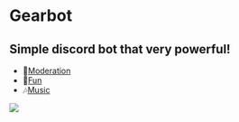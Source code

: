 # Gearbot
<h2>Simple discord bot that very powerful!</h2>
<ul>
	<li>🔨<a href='https://discord.js.org/#/docs/main/stable/examples/moderation'>Moderation</a></li>
	<li>🎈<a href='https://github.com/Ayumi-Kaito/GearBot'>Fun</a></li>
	<li>🎶<a href='https://github.com/iCrawl/discord-music-bot'>Music</a></li>
</ul>

<img src='https://see.fontimg.com/api/renderfont4/DOJ71/eyJyIjoiZnMiLCJoIjo1OSwidyI6MTI1MCwiZnMiOjQ3LCJmZ2MiOiIjMDAwMDAwIiwiYmdjIjoiI0ZGRkZGRiIsInQiOjF9/TU9ERVJFQVRJT05TIE5FVyBDT01JTkc/juniorprince-regular.png'>
